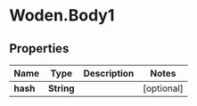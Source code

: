 # Woden.Body1

## Properties
Name | Type | Description | Notes
------------ | ------------- | ------------- | -------------
**hash** | **String** |  | [optional] 


